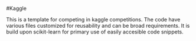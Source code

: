 #Kaggle

This is a template for competing in kaggle competitions. The code have various files customized for reusability and can be broad requirements. It is build upon scikit-learn for primary use of easily accesible code snippets.  
